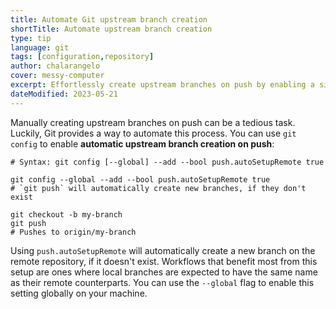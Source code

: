 ```yaml
---
title: Automate Git upstream branch creation
shortTitle: Automate upstream branch creation
type: tip
language: git
tags: [configuration,repository]
author: chalarangelo
cover: messy-computer
excerpt: Effortlessly create upstream branches on push by enabling a simple git config setting.
dateModified: 2023-05-21
---
```


Manually creating upstream branches on push can be a tedious task. Luckily, Git provides a way to automate this process. You can use `git config` to enable **automatic upstream branch creation on push**:

```shell
# Syntax: git config [--global] --add --bool push.autoSetupRemote true

git config --global --add --bool push.autoSetupRemote true
# `git push` will automatically create new branches, if they don't exist

git checkout -b my-branch
git push
# Pushes to origin/my-branch
```

Using `push.autoSetupRemote` will automatically create a new branch on the remote repository, if it doesn't exist. Workflows that benefit most from this setup are ones where local branches are expected to have the same name as their remote counterparts. You can use the `--global` flag to enable this setting globally on your machine.
